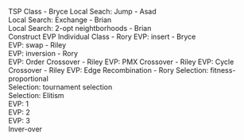 TSP Class - Bryce
Local Seach: Jump - Asad  
Local Search: Exchange - Brian  
Local Search: 2-opt neightborhoods - Brian  
Construct EVP Individual Class - Rory 
EVP: insert - Bryce  
EVP: swap - Riley  
EVP: inversion - Rory  
EVP: Order Crossover - Riley
EVP: PMX Crossover - Riley
EVP: Cycle Crossover - Riley
EVP: Edge Recombination - Rory
Selection: fitness-proportional  
Selection: tournament selection  
Selection: Elitism  
EVP: 1  
EVP: 2  
EVP: 3  
Inver-over  
